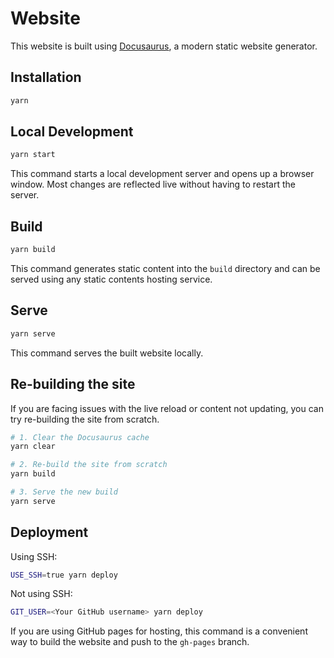 # Website

This website is built using [Docusaurus](https://docusaurus.io/), a modern static website generator.

## Installation

```bash
yarn
```

## Local Development

```bash
yarn start
```

This command starts a local development server and opens up a browser window. Most changes are reflected live without having to restart the server.

## Build

```bash
yarn build
```

This command generates static content into the `build` directory and can be served using any static contents hosting service.

## Serve

```bash
yarn serve
```

This command serves the built website locally.

## Re-building the site

If you are facing issues with the live reload or content not updating, you can try re-building the site from scratch.

```bash
# 1. Clear the Docusaurus cache
yarn clear

# 2. Re-build the site from scratch
yarn build

# 3. Serve the new build
yarn serve
```

## Deployment

Using SSH:

```bash
USE_SSH=true yarn deploy
```

Not using SSH:

```bash
GIT_USER=<Your GitHub username> yarn deploy
```

If you are using GitHub pages for hosting, this command is a convenient way to build the website and push to the `gh-pages` branch.
